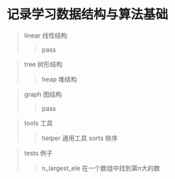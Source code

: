 # 记录学习数据结构与算法基础

> linear 线性结构
>> pass

> tree 树形结构
>> heap 堆结构

> graph 图结构
>> pass

> tools 工具
>> helper 通用工具
>> sorts 排序

> tests 例子
>> n_largest_ele 在一个数组中找到第n大的数
